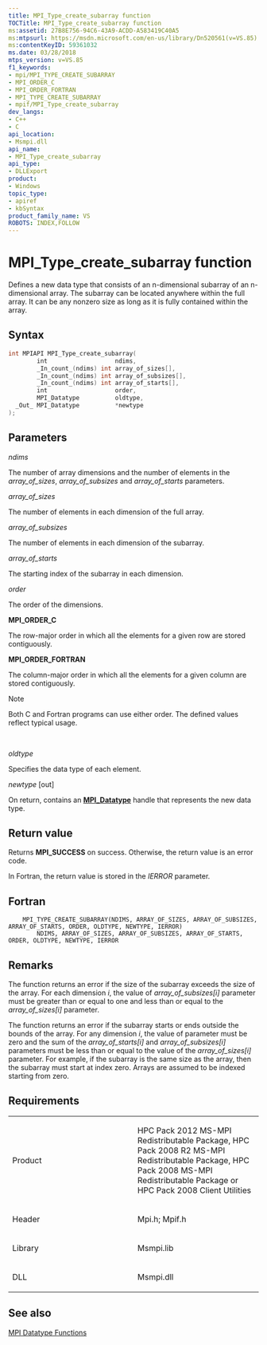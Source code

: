```yaml
---
title: MPI_Type_create_subarray function
TOCTitle: MPI_Type_create_subarray function
ms:assetid: 27B8E756-94C6-43A9-ACDD-A583419C40A5
ms:mtpsurl: https://msdn.microsoft.com/en-us/library/Dn520561(v=VS.85)
ms:contentKeyID: 59361032
ms.date: 03/28/2018
mtps_version: v=VS.85
f1_keywords:
- mpi/MPI_TYPE_CREATE_SUBARRAY
- MPI_ORDER_C
- MPI_ORDER_FORTRAN
- MPI_TYPE_CREATE_SUBARRAY
- mpif/MPI_Type_create_subarray
dev_langs:
- C++
- C
api_location:
- Msmpi.dll
api_name:
- MPI_Type_create_subarray
api_type:
- DLLExport
product:
- Windows
topic_type:
- apiref
- kbSyntax
product_family_name: VS
ROBOTS: INDEX,FOLLOW
---
```


# MPI\_Type\_create\_subarray function

Defines a new data type that consists of an n-dimensional subarray of an n-dimensional array. The subarray can be located anywhere within the full array. It can be any nonzero size as long as it is fully contained within the array.

## Syntax

``` c++
int MPIAPI MPI_Type_create_subarray(
        int                   ndims,
        _In_count_(ndims) int array_of_sizes[],
        _In_count_(ndims) int array_of_subsizes[],
        _In_count_(ndims) int array_of_starts[],
        int                   order,
        MPI_Datatype          oldtype,
  _Out_ MPI_Datatype          *newtype
);
```

## Parameters

*ndims*

The number of array dimensions and the number of elements in the *array\_of\_sizes*, *array\_of\_subsizes* and *array\_of\_starts* parameters.

*array\_of\_sizes*

The number of elements in each dimension of the full array.

*array\_of\_subsizes*

The number of elements in each dimension of the subarray.

*array\_of\_starts*

The starting index of the subarray in each dimension.

*order*

The order of the dimensions.

**MPI\_ORDER\_C**

The row-major order in which all the elements for a given row are stored contiguously.

**MPI\_ORDER\_FORTRAN**

The column-major order in which all the elements for a given column are stored contiguously.

> [!NOTE]
> Both C and Fortran programs can use either order. The defined values reflect typical usage.

 

*oldtype*

Specifies the data type of each element.

*newtype* \[out\]

On return, contains an [**MPI\_Datatype**](mpi-datatype-enumeration.md) handle that represents the new data type.

## Return value

Returns **MPI\_SUCCESS** on success. Otherwise, the return value is an error code.

In Fortran, the return value is stored in the *IERROR* parameter.

## Fortran

``` FORTRAN
    MPI_TYPE_CREATE_SUBARRAY(NDIMS, ARRAY_OF_SIZES, ARRAY_OF_SUBSIZES, ARRAY_OF_STARTS, ORDER, OLDTYPE, NEWTYPE, IERROR)
        NDIMS, ARRAY_OF_SIZES, ARRAY_OF_SUBSIZES, ARRAY_OF_STARTS, ORDER, OLDTYPE, NEWTYPE, IERROR
```

## Remarks

The function returns an error if the size of the subarray exceeds the size of the array. For each dimension *i*, the value of *array\_of\_subsizes\[i\]* parameter must be greater than or equal to one and less than or equal to the *array\_of\_sizes\[i\]* parameter.

The function returns an error if the subarray starts or ends outside the bounds of the array. For any dimension *i*, the value of parameter must be zero and the sum of the *array\_of\_starts\[i\]* and *array\_of\_subsizes\[i\]* parameters must be less than or equal to the value of the *array\_of\_sizes\[i\]* parameter. For example, if the subarray is the same size as the array, then the subarray must start at index zero. Arrays are assumed to be indexed starting from zero.

## Requirements

<table>
<colgroup>
<col style="width: 50%" />
<col style="width: 50%" />
</colgroup>
<tbody>
<tr class="odd">
<td><p>Product</p></td>
<td><p>HPC Pack 2012 MS-MPI Redistributable Package, HPC Pack 2008 R2 MS-MPI Redistributable Package, HPC Pack 2008 MS-MPI Redistributable Package or HPC Pack 2008 Client Utilities</p></td>
</tr>
<tr class="even">
<td><p>Header</p></td>
<td>Mpi.h;
Mpif.h</td>
</tr>
<tr class="odd">
<td><p>Library</p></td>
<td>Msmpi.lib</td>
</tr>
<tr class="even">
<td><p>DLL</p></td>
<td>Msmpi.dll</td>
</tr>
</tbody>
</table>


## See also

[MPI Datatype Functions](mpi-datatype-functions.md)

